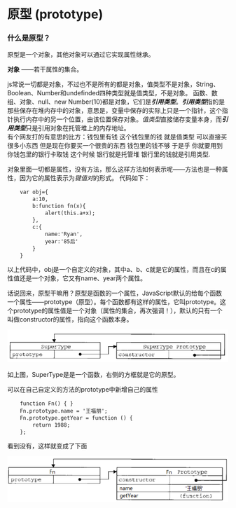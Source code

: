 # 原型 (prototype)
### 什么是原型？
原型是一个对象，其他对象可以通过它实现属性继承。

**对象** ——若干属性的集合。

js常说一切都是对象，不过也不是所有的都是对象，值类型不是对象，String、Boolean、Number和undefinded四种类型就是值类型，不是对象。
函数、数组、对象、null、new Number(10)都是对象，它们是***引用类型***。***引用类型***指的是那些保存在堆内存中的对象，意思是，变量中保存的实际上只是一个指针，这个指针执行内存中的另一个位置，由该位置保存对象。*值类型*直接储存变量本身，而***引用类型***只是引用对象在托管堆上的内存地址。  
有个网友打的有意思的比方：钱包里有钱  这个钱包里的钱 就是值类型  可以直接买很多小东西  但是现在你要买一个很贵的东西 钱包里的钱不够  于是乎 你就要用到你钱包里的银行卡取钱    这个时候 银行就是托管堆 银行里的钱就是引用类型.

对象里面一切都是属性，没有方法，那么这样方法如何表示呢——方法也是一种属性，因为它的属性表示为*键值对*的形式。
代码如下：

        var obj={
            a:10,
            b:function fn(x){
                alert(this.a+x);
            },
            c:{
                name:'Ryan',
                year:'85后'
            }
        }

以上代码中，obj是一个自定义的对象，其中a、b、c就是它的属性，而且在c的属性值还是一个对象，它又有name、year两个属性。

话说回来，原型干嘛用？原型是函数的一个属性，JavaScript默认的给每个函数一个属性——prototype（原型）。每个函数都有这样的属性，它叫prototype。这个prototype的属性值是一个对象（属性的集合，再次强调！），默认的只有一个叫做constructor的属性，指向这个函数本身。

![prototype](images/prototype1.png)

如上图，SuperType是是一个函数，右侧的方框就是它的原型。

可以在自己自定义的方法的prototype中新增自己的属性

        function Fn() { }
        Fn.prototype.name = '王福朋';
        Fn.prototype.getYear = function () {
            return 1988;
        };
看到没有，这样就变成了下面

![prototype3](images/prototype3.png)



